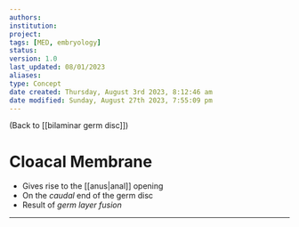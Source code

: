 ```yaml
---
authors: 
institution: 
project: 
tags: [MED, embryology]
status: 
version: 1.0
last_updated: 08/01/2023
aliases: 
type: Concept
date created: Thursday, August 3rd 2023, 8:12:46 am
date modified: Sunday, August 27th 2023, 7:55:09 pm
---
```


(Back to [[bilaminar germ disc]])

# Cloacal Membrane

- Gives rise to the [[anus|anal]] opening
- On the _caudal_ end of the germ disc
- Result of _germ layer fusion_

---
